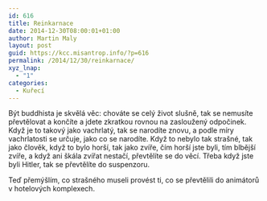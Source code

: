 ```yaml
---
id: 616
title: Reinkarnace
date: 2014-12-30T08:00:01+01:00
author: Martin Maly
layout: post
guid: https://kcc.misantrop.info/?p=616
permalink: /2014/12/30/reinkarnace/
xyz_lnap:
  - "1"
categories:
  - Kuřecí
---
```

Být buddhista je skvělá věc: chováte se celý život slušně, tak se nemusíte převtělovat a končíte a jdete zkratkou rovnou na zasloužený odpočinek. Když je to takový jako vachrlatý, tak se narodíte znovu, a podle míry vachrlatosti se určuje, jako co se narodíte. Když to nebylo tak strašné, tak jako člověk, když to bylo horší, tak jako zvíře, čím horší jste byli, tím blbější zvíře, a když ani škála zvířat nestačí, převtělíte se do věcí. Třeba když jste byli Hitler, tak se převtělíte do suspenzoru.

Teď přemýšlím, co strašného museli provést ti, co se převtělili do animátorů v hotelových komplexech.